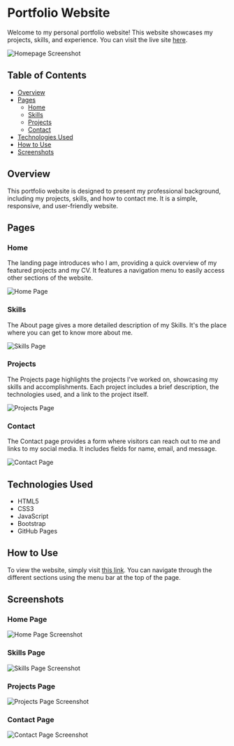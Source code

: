 # Portfolio Website

Welcome to my personal portfolio website! This website showcases my projects, skills, and experience. You can visit the live site [here](https://ezzcode.github.io/portfolio/).

![Homepage Screenshot](![image](https://github.com/user-attachments/assets/fa2e1fab-8a1c-47b9-9913-18fef9c8a844))

## Table of Contents
- [Overview](#overview)
- [Pages](#pages)
  - [Home](#home)
  - [Skills](#skills)
  - [Projects](#projects)
  - [Contact](#contact)
- [Technologies Used](#technologies-used)
- [How to Use](#how-to-use)
- [Screenshots](#screenshots)

## Overview
This portfolio website is designed to present my professional background, including my projects, skills, and how to contact me. It is a simple, responsive, and user-friendly website.

## Pages

### Home
The landing page introduces who I am, providing a quick overview of my featured projects and my CV. It features a navigation menu to easily access other sections of the website.

![Home Page](![image](https://github.com/user-attachments/assets/fa2e1fab-8a1c-47b9-9913-18fef9c8a844))

### Skills
The About page gives a more detailed description of my Skills. It's the place where you can get to know more about me.

![Skills Page](![image](https://github.com/user-attachments/assets/7027fb24-a97a-4751-a67b-3ab050a956f4))

### Projects
The Projects page highlights the projects I've worked on, showcasing my skills and accomplishments. Each project includes a brief description, the technologies used, and a link to the project itself.

![Projects Page](![image](https://github.com/user-attachments/assets/36304fd1-ee55-43b0-910f-17991f29e8ed))

### Contact
The Contact page provides a form where visitors can reach out to me and links to my social media. It includes fields for name, email, and message.

![Contact Page](![image](https://github.com/user-attachments/assets/101aebea-9216-4acb-9a1e-e3a74ba1f6d2))

## Technologies Used
- HTML5
- CSS3
- JavaScript
- Bootstrap
- GitHub Pages

## How to Use
To view the website, simply visit [this link](https://ezzcode.github.io/portfolio/). You can navigate through the different sections using the menu bar at the top of the page.

## Screenshots

### Home Page
![Home Page Screenshot](![image](https://github.com/user-attachments/assets/fa2e1fab-8a1c-47b9-9913-18fef9c8a844))

### Skills Page
![Skills Page Screenshot](![image](https://github.com/user-attachments/assets/7027fb24-a97a-4751-a67b-3ab050a956f4))

### Projects Page
![Projects Page Screenshot](![image](https://github.com/user-attachments/assets/36304fd1-ee55-43b0-910f-17991f29e8ed))

### Contact Page
![Contact Page Screenshot](![image](https://github.com/user-attachments/assets/101aebea-9216-4acb-9a1e-e3a74ba1f6d2))


